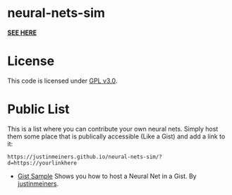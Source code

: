 # neural-nets-sim

**[SEE HERE](https://justinmeiners.github.io/neural-nets-sim)**

# License

This code is licensed under [GPL v3.0](LICENSE).

# Public List

This is a list where you can contribute your own neural nets. Simply host them some place that is publically accessible (Like a Gist) and add a link to it:

```
https://justinmeiners.github.io/neural-nets-sim/?d=https://yourlinkhere
```

- [Gist Sample](https://justinmeiners.github.io/neural-nets-sim/?d=https://gist.githubusercontent.com/justinmeiners/8f02ad348f577eb0fc29d64fccde94a3/raw/b1804996b41ab811c1976dde77f9af2dbf86bbbf/sample_net.net) Shows you how to host a Neural Net in a Gist. By [justinmeiners](https://github.com/justinmeiners).
